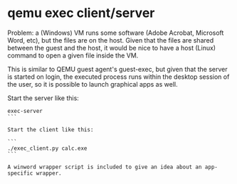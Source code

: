# qemu exec client/server

Problem: a (Windows) VM runs some software (Adobe Acrobat, Microsoft Word, etc), but the files are
on the host. Given that the files are shared between the guest and the host, it would be nice to
have a host (Linux) command to open a given file inside the VM.

This is similar to QEMU guest agent's guest-exec, but given that the server is started on login, the
executed process runs within the desktop session of the user, so it is possible to launch graphical
apps as well.

Start the server like this:

````
exec-server
```

Start the client like this:

```
./exec_client.py calc.exe
```

A winword wrapper script is included to give an idea about an app-specific wrapper.
